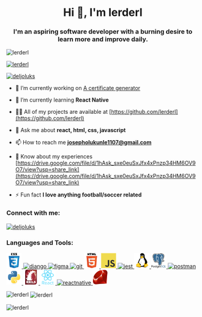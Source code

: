 <h1 align="center">Hi 👋, I'm lerderl</h1>
<h3 align="center">I'm an aspiring software developer with a burning desire to learn more and improve daily.</h3>

<p align="left"> <img src="https://komarev.com/ghpvc/?username=lerderl&label=Profile%20views&color=0e75b6&style=flat" alt="lerderl" /> </p>

<p align="left"> <a href="https://github.com/ryo-ma/github-profile-trophy"><img src="https://github-profile-trophy.vercel.app/?username=lerderl" alt="lerderl" /></a> </p>

<p align="left"> <a href="https://twitter.com/deljoluks" target="blank"><img src="https://img.shields.io/twitter/follow/deljoluks?logo=twitter&style=for-the-badge" alt="deljoluks" /></a> </p>

- 🔭 I’m currently working on [A certificate generator](https://github.com/lerderl/certificategenerator.web)

- 🌱 I’m currently learning **React Native**

- 👨‍💻 All of my projects are available at [https://github.com/lerderl](https://github.com/lerderl)

- 💬 Ask me about **react, html, css, javascript**

- 📫 How to reach me **josepholukunle1107@gmail.com**

- 📄 Know about my experiences [https://drive.google.com/file/d/1hAsk_sxe0euSxJfx4xPnzp34HM6OV9O7/view?usp=share_link](https://drive.google.com/file/d/1hAsk_sxe0euSxJfx4xPnzp34HM6OV9O7/view?usp=share_link)

- ⚡ Fun fact **I love anything football/soccer related**

<h3 align="left">Connect with me:</h3>
<p align="left">
<a href="https://twitter.com/deljoluks" target="blank"><img align="center" src="https://raw.githubusercontent.com/rahuldkjain/github-profile-readme-generator/master/src/images/icons/Social/twitter.svg" alt="deljoluks" height="30" width="40" /></a>
</p>

<h3 align="left">Languages and Tools:</h3>
<p align="left"> <a href="https://www.w3schools.com/css/" target="_blank" rel="noreferrer"> <img src="https://raw.githubusercontent.com/devicons/devicon/master/icons/css3/css3-original-wordmark.svg" alt="css3" width="40" height="40"/> </a> <a href="https://www.djangoproject.com/" target="_blank" rel="noreferrer"> <img src="https://cdn.worldvectorlogo.com/logos/django.svg" alt="django" width="40" height="40"/> </a> <a href="https://www.figma.com/" target="_blank" rel="noreferrer"> <img src="https://www.vectorlogo.zone/logos/figma/figma-icon.svg" alt="figma" width="40" height="40"/> </a> <a href="https://git-scm.com/" target="_blank" rel="noreferrer"> <img src="https://www.vectorlogo.zone/logos/git-scm/git-scm-icon.svg" alt="git" width="40" height="40"/> </a> <a href="https://www.w3.org/html/" target="_blank" rel="noreferrer"> <img src="https://raw.githubusercontent.com/devicons/devicon/master/icons/html5/html5-original-wordmark.svg" alt="html5" width="40" height="40"/> </a> <a href="https://developer.mozilla.org/en-US/docs/Web/JavaScript" target="_blank" rel="noreferrer"> <img src="https://raw.githubusercontent.com/devicons/devicon/master/icons/javascript/javascript-original.svg" alt="javascript" width="40" height="40"/> </a> <a href="https://jestjs.io" target="_blank" rel="noreferrer"> <img src="https://www.vectorlogo.zone/logos/jestjsio/jestjsio-icon.svg" alt="jest" width="40" height="40"/> </a> <a href="https://www.linux.org/" target="_blank" rel="noreferrer"> <img src="https://raw.githubusercontent.com/devicons/devicon/master/icons/linux/linux-original.svg" alt="linux" width="40" height="40"/> </a> <a href="https://www.postgresql.org" target="_blank" rel="noreferrer"> <img src="https://raw.githubusercontent.com/devicons/devicon/master/icons/postgresql/postgresql-original-wordmark.svg" alt="postgresql" width="40" height="40"/> </a> <a href="https://postman.com" target="_blank" rel="noreferrer"> <img src="https://www.vectorlogo.zone/logos/getpostman/getpostman-icon.svg" alt="postman" width="40" height="40"/> </a> <a href="https://www.python.org" target="_blank" rel="noreferrer"> <img src="https://raw.githubusercontent.com/devicons/devicon/master/icons/python/python-original.svg" alt="python" width="40" height="40"/> </a> <a href="https://rubyonrails.org" target="_blank" rel="noreferrer"> <img src="https://raw.githubusercontent.com/devicons/devicon/master/icons/rails/rails-original-wordmark.svg" alt="rails" width="40" height="40"/> </a> <a href="https://reactjs.org/" target="_blank" rel="noreferrer"> <img src="https://raw.githubusercontent.com/devicons/devicon/master/icons/react/react-original-wordmark.svg" alt="react" width="40" height="40"/> </a> <a href="https://reactnative.dev/" target="_blank" rel="noreferrer"> <img src="https://reactnative.dev/img/header_logo.svg" alt="reactnative" width="40" height="40"/> </a> <a href="https://www.ruby-lang.org/en/" target="_blank" rel="noreferrer"> <img src="https://raw.githubusercontent.com/devicons/devicon/master/icons/ruby/ruby-original.svg" alt="ruby" width="40" height="40"/> </a> </p>

<p><img align="left" src="https://github-readme-stats.vercel.app/api/top-langs?username=lerderl&show_icons=true&locale=en&layout=compact" alt="lerderl" /></p>

<p>&nbsp;<img align="center" src="https://github-readme-stats.vercel.app/api?username=lerderl&show_icons=true&locale=en" alt="lerderl" /></p>

<p><img align="center" src="https://github-readme-streak-stats.herokuapp.com/?user=lerderl&" alt="lerderl" /></p>
